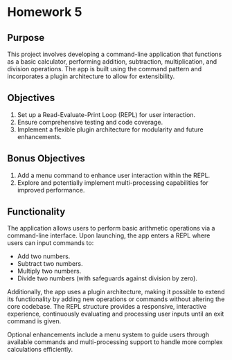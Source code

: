 # Homework 5

## Purpose
This project involves developing a command-line application that functions as a basic calculator, performing addition, subtraction, multiplication, and division operations. The app is built using the command pattern and incorporates a plugin architecture to allow for extensibility.

## Objectives
1. Set up a Read-Evaluate-Print Loop (REPL) for user interaction.
2. Ensure comprehensive testing and code coverage.
3. Implement a flexible plugin architecture for modularity and future enhancements.

## Bonus Objectives
1. Add a menu command to enhance user interaction within the REPL.
2. Explore and potentially implement multi-processing capabilities for improved performance.

## Functionality
The application allows users to perform basic arithmetic operations via a command-line interface. Upon launching, the app enters a REPL where users can input commands to:

- Add two numbers.
- Subtract two numbers.
- Multiply two numbers.
- Divide two numbers (with safeguards against division by zero).

Additionally, the app uses a plugin architecture, making it possible to extend its functionality by adding new operations or commands without altering the core codebase. The REPL structure provides a responsive, interactive experience, continuously evaluating and processing user inputs until an exit command is given.

Optional enhancements include a menu system to guide users through available commands and multi-processing support to handle more complex calculations efficiently.
